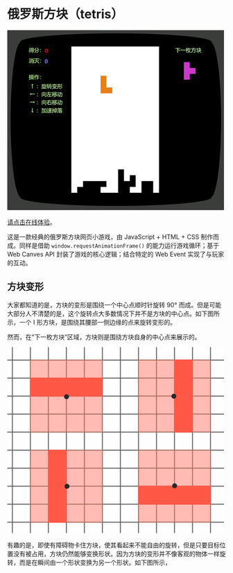 # 俄罗斯方块（tetris）

![示例图](./imgs/sample.jpg)

[请点击在线体验](https://itabbot.com/tetris/src/index.html)。

这是一款经典的俄罗斯方块网页小游戏，由 JavaScript + HTML + CSS 制作而成。同样是借助 `window.requestAnimationFrame()` 的能力运行游戏循环；基于 Web Canves API 封装了游戏的核心逻辑；结合特定的 Web Event 实现了与玩家的互动。

## 方块变形

大家都知道的是，方块的变形是围绕一个中心点顺时针旋转 90° 而成。但是可能大部分人不清楚的是，这个旋转点大多数情况下并不是方块的中心点。如下图所示，一个 I 形方块，是围绕其腰部一侧边缘的点来旋转变形的。

然而，在“下一枚方块”区域，方块则是围绕方块自身的中心点来展示的。

![I](./imgs/I.jpg)

有趣的是，即使有障碍物卡住方块，使其看起来不能自由的旋转，但是只要目标位置没有被占用，方块仍然能够变换形状。因为方块的变形并不像客观的物体一样旋转，而是在瞬间由一个形状变换为另一个形状。如下图所示，
